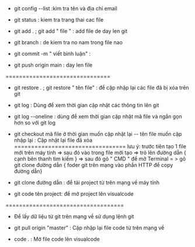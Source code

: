 - git config --list :kim tra tên và địa chỉ email


- git status : kiem tra trang thai cac file
- git add . ; git add " file " : add file de day len git 
- git branch : de kiem tra no nam trong file nao
- git commit -m " viết bình luận" :
- git push origin main : day len file



===============================

- git restore . ; git restore " tên file" : để cập nhập lại các file đã bị xóa trên git


- git log : Dùng để xem thời gian cập nhật các thông tin lên git
- git log --oneline : dùng để xem thời gian cập nhật mã file và ngắn gọn hơn so với git log

- git checkout mã file ở thời gian muốn cập nhật lại -- tên file muốn cập nhập lại :  Cập nhật lại file đã xóa
=================================
lưu ý: trước tiên tạo 1 file mới trên máy tính => sau đó vào trong file mới tạo => trỏ lên đường dẫn  { cạnh bên thanh tìm kiếm } => sau đó gõ
" CMD "  để mở Terminal = > gõ git clone đường dẫn { foder git trên mạng vào phần HTTP để copy đường dẫn}

-  git clone đường dẫn : để tải project từ trên mạng về máy tính
- git code tên project:  để mở project lên visualcode

===================================
-  Để lấy dữ liệu từ git trên mạng về sử dụng lệnh git
- git pull origin "master" : Cập nhập lại file code từ trên mạng về 

- code .  : Mở file code lên visualcode
